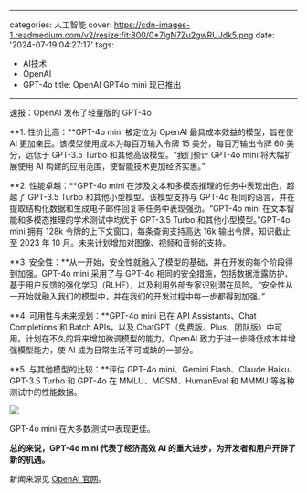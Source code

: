 
---
categories: 人工智能
cover: https://cdn-images-1.readmedium.com/v2/resize:fit:800/0*7igN7Zu2gwRUJdk5.png
date: '2024-07-19 04:27:17'
tags:
  - AI技术
  - OpenAI
  - GPT-4o
title: OpenAI GPT4o mini 现已推出

---


速报：OpenAI 发布了轻量版的 GPT-4o



**1. 性价比高：**GPT-4o mini 被定位为 OpenAI 最具成本效益的模型，旨在使 AI 更加亲民。该模型使用成本为每百万输入令牌 15 美分，每百万输出令牌 60 美分，远低于 GPT-3.5 Turbo 和其他高级模型。“我们预计 GPT-4o mini 将大幅扩展使用 AI 构建的应用范围，使智能技术更加经济实惠。”

**2. 性能卓越：**GPT-4o mini 在涉及文本和多模态推理的任务中表现出色，超越了 GPT-3.5 Turbo 和其他小型模型。该模型支持与 GPT-4o 相同的语言，并在提取结构化数据和生成电子邮件回复等任务中表现强劲。“GPT-4o mini 在文本智能和多模态推理的学术测试中均优于 GPT-3.5 Turbo 和其他小型模型。”GPT-4o mini 拥有 128k 令牌的上下文窗口，每条查询支持高达 16k 输出令牌，知识截止至 2023 年 10 月。未来计划增加对图像、视频和音频的支持。

**3. 安全性：**从一开始，安全性就融入了模型的基础，并在开发的每个阶段得到加强。GPT-4o mini 采用了与 GPT-4o 相同的安全措施，包括数据泄露防护、基于用户反馈的强化学习（RLHF），以及利用外部专家识别潜在风险。“安全性从一开始就融入我们的模型中，并在我们的开发过程中每一步都得到加强。”

**4. 可用性与未来规划：**GPT-4o mini 已在 API Assistants、Chat Completions 和 Batch APIs，以及 ChatGPT（免费版、Plus、团队版）中可用。计划在不久的将来增加微调模型的能力。OpenAI 致力于进一步降低成本并增强模型能力，使 AI 成为日常生活不可或缺的一部分。

**5. 与其他模型的比较：**评估 GPT-4o mini、Gemini Flash、Claude Haiku、GPT-3.5 Turbo 和 GPT-4o 在 MMLU、MGSM、HumanEval 和 MMMU 等各种测试中的性能数据。

![](https://cdn-images-1.readmedium.com/v2/resize:fit:800/1*e6yCal68XneU9_t09Xgu5A.png)

GPT-4o mini 在大多数测试中表现更佳。

**总的来说，GPT-4o mini 代表了经济高效 AI 的重大进步，为开发者和用户开辟了新的机遇。**

新闻来源见 [OpenAI 官网](https://openai.com/index/gpt-4o-mini-advancing-cost-efficient-intelligence/)。
